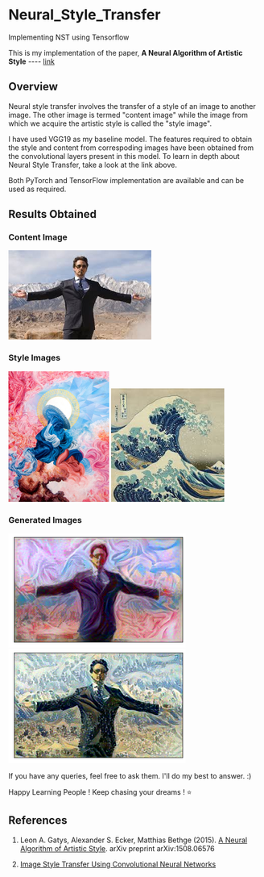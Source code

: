 # Neural_Style_Transfer
Implementing NST using Tensorflow

This is my implementation of the paper, **A Neural Algorithm of Artistic Style** ---- [link](https://arxiv.org/abs/1508.06576)


## Overview

Neural style transfer involves the transfer of a style of an image to another image. The other image is termed "content image" while the image from which we acquire the artistic style is called the "style image".

I have used VGG19 as my baseline model. The features required to obtain the style and content from correspoding images have been obtained from the convolutional layers present in this model. To learn in depth about Neural Style Transfer, take a look at the link above.

Both PyTorch and TensorFlow implementation are available and can be used as required.


## Results Obtained
### Content Image
![](Content.png)
### Style Images
<img src ='Style.jpg' width = 200>      ![](Style_1.png)

### Generated Images
![](Output_1.png)        ![](Output_2.png)




If you have any queries, feel free to ask them. I'll do my best to answer. :)

Happy Learning People ! Keep chasing your dreams ! ⭐️


## References
1) Leon A. Gatys, Alexander S. Ecker, Matthias Bethge (2015). [A Neural Algorithm of Artistic Style](https://arxiv.org/abs/1508.06576). arXiv preprint arXiv:1508.06576

2) [Image Style Transfer Using Convolutional Neural Networks](https://www.cv-foundation.org/openaccess/content_cvpr_2016/papers/Gatys_Image_Style_Transfer_CVPR_2016_paper.pdf)
